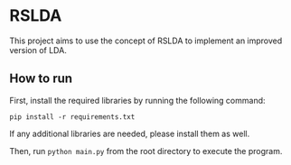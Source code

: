 # RSLDA

This project aims to use the concept of RSLDA to implement an improved version of LDA.

## How to run

First, install the required libraries by running the following command:

```
pip install -r requirements.txt
```

If any additional libraries are needed, please install them as well.

Then, run `python main.py` from the root directory to execute the program.
